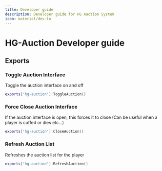 ```yaml
---
title: Developer guide
description: Developer guide for HG Auction System
icon: material/dev-to
---
```

# HG-Auction Developer guide

## Exports

### Toggle Auction Interface
Toggle the auction interface on and off
```lua
exports['hg-auction']:ToggleAuction()
```

### Force Close Auction Interface
If the auction interface is open, this forces it to close (Can be useful when a player is cuffed or dies etc...)
```lua
exports['hg-auction']:CloseAuction()
```

### Refresh Auction List
Refreshes the auction list for the player
```lua
exports['hg-auction']:RefreshAuction()
```
